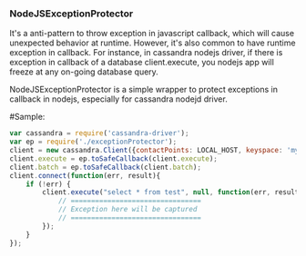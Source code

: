 ### NodeJSExceptionProtector
It's a anti-pattern to throw exception in javascript callback, which will cause unexpected behavior at runtime.
However, it's also common to have runtime exception in callback. For instance, in cassandra nodejs driver, if 
there is exception in callback of a database client.execute, you nodejs app will freeze at any on-going database
query.

NodeJSExceptionProtector is a simple wrapper to protect exceptions in callback in nodejs, especially for cassandra 
nodejd driver. 

#Sample:

```javascript
var cassandra = require('cassandra-driver');
var ep = require('./exceptionProtector');
client = new cassandra.Client({contactPoints: LOCAL_HOST, keyspace: 'mykeyspace'});
client.execute = ep.toSafeCallback(client.execute);
client.batch = ep.toSafeCallback(client.batch);
client.connect(function(err, result){  
    if (!err) {
        client.execute("select * from test", null, function(err, result){
            // ================================
            // Exception here will be captured
            // ================================
        });
    }
});
```


